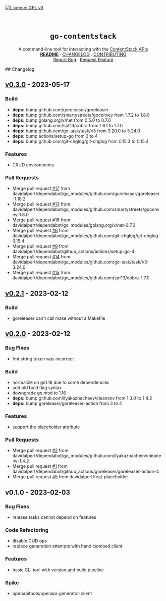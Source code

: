 <!-- PROJECT SHIELDS -->
<!--
*** https://www.markdownguide.org/basic-syntax/#reference-style-links
-->
[![License: GPL v3][license-shield]][license-url]
<!-- [![Issues][issues-shield]][issues-url] -->
<!-- [![Forks][forks-shield]][forks-url] -->
<!-- ![GitHub Contributors][contributors-shield] -->
<!-- ![GitHub Contributors Image][contributors-image-url] -->

<!-- PROJECT LOGO -->
<br />
<!-- vale Google.Headings = NO -->
<h1 align="center"><code>go-contentstack</code></h1>
<!-- vale Google.Headings = YES -->

<p align="center">
  A command-line tool for interacting with the <a href="https://www.contentstack.com/docs/developers/">ContentStack APIs</a>
  <br />
  <a href="./README.md"><strong>README</strong></a>
  ·
  <a href="./CHANGELOG.md">CHANGELOG</a>
  .
  <a href="./CONTRIBUTING.md">CONTRIBUTING</a>
  <br />
  <!-- <a href="https://github.com/davidalpert/go-contentstack">View Demo</a>
  · -->
  <a href="https://github.com/davidalpert/go-contentstack/issues">Report Bug</a>
  ·
  <a href="https://github.com/davidalpert/go-contentstack/issues">Request Feature</a>
</p>
## Changelog


<a name="v0.3.0"></a>
## [v0.3.0] - 2023-05-17
### Build
- **deps:** bump github.com/goreleaser/goreleaser
- **deps:** bump github.com/smartystreets/goconvey from 1.7.2 to 1.8.0
- **deps:** bump golang.org/x/net from 0.5.0 to 0.7.0
- **deps:** bump github.com/spf13/cobra from 1.6.1 to 1.7.0
- **deps:** bump github.com/go-task/task/v3 from 3.20.0 to 3.24.0
- **deps:** bump actions/setup-go from 3 to 4
- **deps:** bump github.com/git-chglog/git-chglog from 0.15.3 to 0.15.4

### Features
- CRUD environments

### Pull Requests
- Merge pull request [#17](https://github.com/davidalpert/go-contentstack/issues/17) from davidalpert/dependabot/go_modules/github.com/goreleaser/goreleaser-1.18.2
- Merge pull request [#13](https://github.com/davidalpert/go-contentstack/issues/13) from davidalpert/dependabot/go_modules/github.com/smartystreets/goconvey-1.8.0
- Merge pull request [#16](https://github.com/davidalpert/go-contentstack/issues/16) from davidalpert/dependabot/go_modules/golang.org/x/net-0.7.0
- Merge pull request [#6](https://github.com/davidalpert/go-contentstack/issues/6) from davidalpert/dependabot/go_modules/github.com/git-chglog/git-chglog-0.15.4
- Merge pull request [#9](https://github.com/davidalpert/go-contentstack/issues/9) from davidalpert/dependabot/github_actions/actions/setup-go-4
- Merge pull request [#14](https://github.com/davidalpert/go-contentstack/issues/14) from davidalpert/dependabot/go_modules/github.com/go-task/task/v3-3.24.0
- Merge pull request [#15](https://github.com/davidalpert/go-contentstack/issues/15) from davidalpert/dependabot/go_modules/github.com/spf13/cobra-1.7.0


<a name="v0.2.1"></a>
## [v0.2.1] - 2023-02-12
### Build
- goreleaser can't call make without a Makefile


<a name="v0.2.0"></a>
## [v0.2.0] - 2023-02-12
### Bug Fixes
- fmt string token was incorrect

### Build
- normalize on go1.18 due to some dependencies
- add old buld flag syntax
- downgrade go.mod to 1.16
- **deps:** bump github.com/ilyakaznacheev/cleanenv from 1.3.0 to 1.4.2
- **deps:** bump goreleaser/goreleaser-action from 3 to 4

### Features
- support the placeholder attribute

### Pull Requests
- Merge pull request [#2](https://github.com/davidalpert/go-contentstack/issues/2) from davidalpert/dependabot/go_modules/github.com/ilyakaznacheev/cleanenv-1.4.2
- Merge pull request [#1](https://github.com/davidalpert/go-contentstack/issues/1) from davidalpert/dependabot/github_actions/goreleaser/goreleaser-action-4
- Merge pull request [#5](https://github.com/davidalpert/go-contentstack/issues/5) from davidalpert/feat-placeholder


<a name="v0.1.0"></a>
## v0.1.0 - 2023-02-03
### Bug Fixes
- release tasks cannot depend on features

### Code Refactoring
- disable CUD ops
- replace generation attempts with hand-bombed client

### Features
- basic CLI tool with version and build pipeline

### Spike
- openapitools/openapi-generator-client


[Unreleased]: https://github.com/davidalpert/go-contentstack/compare/v0.3.0...HEAD
[v0.3.0]: https://github.com/davidalpert/go-contentstack/compare/v0.2.1...v0.3.0
[v0.2.1]: https://github.com/davidalpert/go-contentstack/compare/v0.2.0...v0.2.1
[v0.2.0]: https://github.com/davidalpert/go-contentstack/compare/v0.1.0...v0.2.0
[license-shield]: https://img.shields.io/badge/License-GPLv3-blue.svg
[license-url]: https://www.gnu.org/licenses/gpl-3.0